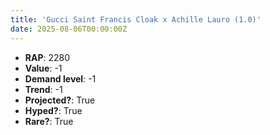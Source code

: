 ```yaml
---
title: 'Gucci Saint Francis Cloak x Achille Lauro (1.0)'
date: 2025-08-06T00:00:00Z
---
```

- **RAP**: 2280
- **Value**: -1
- **Demand level**: -1
- **Trend**: -1
- **Projected?**: True
- **Hyped?**: True
- **Rare?**: True
